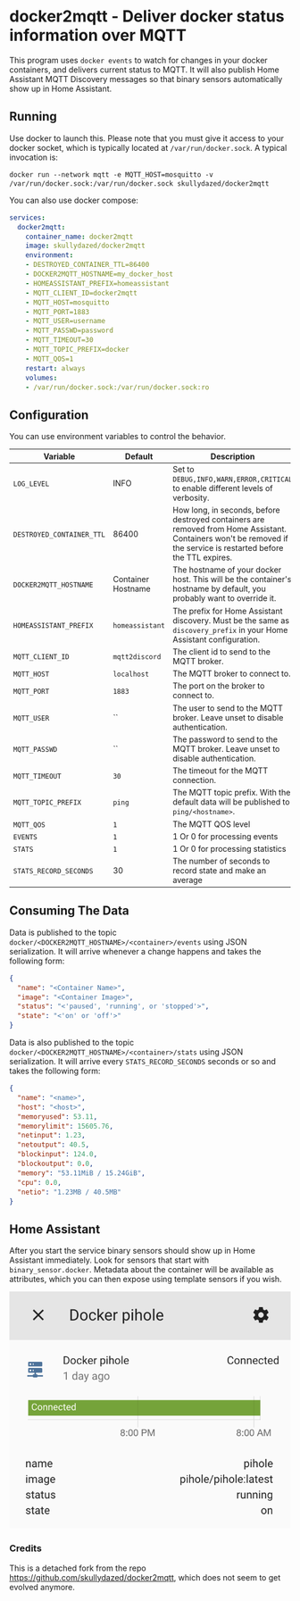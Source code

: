 # docker2mqtt - Deliver docker status information over MQTT

This program uses `docker events` to watch for changes in your docker containers, and delivers current status to MQTT. It will also publish Home Assistant MQTT Discovery messages so that binary sensors automatically show up in Home Assistant.

## Running

Use docker to launch this. Please note that you must give it access to your docker socket, which is typically located at `/var/run/docker.sock`. A typical invocation is:

    docker run --network mqtt -e MQTT_HOST=mosquitto -v /var/run/docker.sock:/var/run/docker.sock skullydazed/docker2mqtt

You can also use docker compose:

```yaml
services:
  docker2mqtt:
    container_name: docker2mqtt
    image: skullydazed/docker2mqtt
    environment:
    - DESTROYED_CONTAINER_TTL=86400
    - DOCKER2MQTT_HOSTNAME=my_docker_host
    - HOMEASSISTANT_PREFIX=homeassistant
    - MQTT_CLIENT_ID=docker2mqtt
    - MQTT_HOST=mosquitto
    - MQTT_PORT=1883
    - MQTT_USER=username
    - MQTT_PASSWD=password
    - MQTT_TIMEOUT=30
    - MQTT_TOPIC_PREFIX=docker
    - MQTT_QOS=1
    restart: always
    volumes:
    - /var/run/docker.sock:/var/run/docker.sock:ro
```

## Configuration

You can use environment variables to control the behavior.

| Variable | Default | Description |
|----------|---------|-------------|
| `LOG_LEVEL` | INFO | Set to `DEBUG,INFO,WARN,ERROR,CRITICAL` to enable different levels of verbosity. |
| `DESTROYED_CONTAINER_TTL` | 86400 | How long, in seconds, before destroyed containers are removed from Home Assistant. Containers won't be removed if the service is restarted before the TTL expires. |
| `DOCKER2MQTT_HOSTNAME` | Container Hostname | The hostname of your docker host. This will be the container's hostname by default, you probably want to override it. |
| `HOMEASSISTANT_PREFIX` | `homeassistant` | The prefix for Home Assistant discovery. Must be the same as `discovery_prefix` in your Home Assistant configuration. |
| `MQTT_CLIENT_ID` | `mqtt2discord` | The client id to send to the MQTT broker. |
| `MQTT_HOST` | `localhost` | The MQTT broker to connect to. |
| `MQTT_PORT` | `1883` | The port on the broker to connect to. |
| `MQTT_USER` | `` | The user to send to the MQTT broker. Leave unset to disable authentication. |
| `MQTT_PASSWD` | `` | The password to send to the MQTT broker. Leave unset to disable authentication. |
| `MQTT_TIMEOUT` | `30` | The timeout for the MQTT connection. |
| `MQTT_TOPIC_PREFIX` | `ping` | The MQTT topic prefix. With the default data will be published to `ping/<hostname>`. |
| `MQTT_QOS` | `1` | The MQTT QOS level |
| `EVENTS` | `1` | 1 Or 0 for processing events |
| `STATS` | `1` | 1 Or 0 for processing statistics |
| `STATS_RECORD_SECONDS` | 30 | The number of seconds to record state and make an average |

## Consuming The Data

Data is published to the topic `docker/<DOCKER2MQTT_HOSTNAME>/<container>/events` using JSON serialization. It will arrive whenever a change happens and takes the following form:

```json
{
  "name": "<Container Name>",
  "image": "<Container Image>",
  "status": "<'paused', 'running', or 'stopped'>",
  "state": "<'on' or 'off'>"
}
```

Data is also published to the topic `docker/<DOCKER2MQTT_HOSTNAME>/<container>/stats` using JSON serialization. It will arrive every `STATS_RECORD_SECONDS` seconds or so and takes the following form:

```json
{
  "name": "<name>", 
  "host": "<host>", 
  "memoryused": 53.11,
  "memorylimit": 15605.76, 
  "netinput": 1.23, 
  "netoutput": 40.5, 
  "blockinput": 124.0, 
  "blockoutput": 0.0, 
  "memory": "53.11MiB / 15.24GiB", 
  "cpu": 0.0, 
  "netio": "1.23MB / 40.5MB"
}
```

## Home Assistant

After you start the service binary sensors should show up in Home Assistant immediately. Look for sensors that start with `binary_sensor.docker`. Metadata about the container will be available as attributes, which you can then expose using template sensors if you wish. 

![Screenshot of Home Assistant sensor showing status and attributes.](ha_screenshot.png)

### Credits

This is a detached fork from the repo <https://github.com/skullydazed/docker2mqtt>, which does not seem to get evolved anymore.
